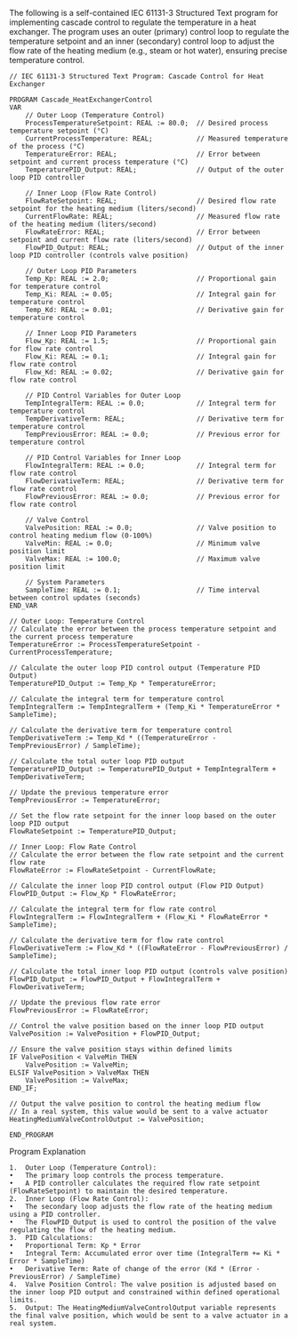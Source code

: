 The following is a self-contained IEC 61131-3 Structured Text program for implementing cascade control to regulate the temperature in a heat exchanger. The program uses an outer (primary) control loop to regulate the temperature setpoint and an inner (secondary) control loop to adjust the flow rate of the heating medium (e.g., steam or hot water), ensuring precise temperature control.

```
// IEC 61131-3 Structured Text Program: Cascade Control for Heat Exchanger

PROGRAM Cascade_HeatExchangerControl
VAR
    // Outer Loop (Temperature Control)
    ProcessTemperatureSetpoint: REAL := 80.0;  // Desired process temperature setpoint (°C)
    CurrentProcessTemperature: REAL;           // Measured temperature of the process (°C)
    TemperatureError: REAL;                    // Error between setpoint and current process temperature (°C)
    TemperaturePID_Output: REAL;               // Output of the outer loop PID controller

    // Inner Loop (Flow Rate Control)
    FlowRateSetpoint: REAL;                    // Desired flow rate setpoint for the heating medium (liters/second)
    CurrentFlowRate: REAL;                     // Measured flow rate of the heating medium (liters/second)
    FlowRateError: REAL;                       // Error between setpoint and current flow rate (liters/second)
    FlowPID_Output: REAL;                      // Output of the inner loop PID controller (controls valve position)

    // Outer Loop PID Parameters
    Temp_Kp: REAL := 2.0;                      // Proportional gain for temperature control
    Temp_Ki: REAL := 0.05;                     // Integral gain for temperature control
    Temp_Kd: REAL := 0.01;                     // Derivative gain for temperature control

    // Inner Loop PID Parameters
    Flow_Kp: REAL := 1.5;                      // Proportional gain for flow rate control
    Flow_Ki: REAL := 0.1;                      // Integral gain for flow rate control
    Flow_Kd: REAL := 0.02;                     // Derivative gain for flow rate control

    // PID Control Variables for Outer Loop
    TempIntegralTerm: REAL := 0.0;             // Integral term for temperature control
    TempDerivativeTerm: REAL;                  // Derivative term for temperature control
    TempPreviousError: REAL := 0.0;            // Previous error for temperature control

    // PID Control Variables for Inner Loop
    FlowIntegralTerm: REAL := 0.0;             // Integral term for flow rate control
    FlowDerivativeTerm: REAL;                  // Derivative term for flow rate control
    FlowPreviousError: REAL := 0.0;            // Previous error for flow rate control

    // Valve Control
    ValvePosition: REAL := 0.0;                // Valve position to control heating medium flow (0-100%)
    ValveMin: REAL := 0.0;                     // Minimum valve position limit
    ValveMax: REAL := 100.0;                   // Maximum valve position limit

    // System Parameters
    SampleTime: REAL := 0.1;                   // Time interval between control updates (seconds)
END_VAR

// Outer Loop: Temperature Control
// Calculate the error between the process temperature setpoint and the current process temperature
TemperatureError := ProcessTemperatureSetpoint - CurrentProcessTemperature;

// Calculate the outer loop PID control output (Temperature PID Output)
TemperaturePID_Output := Temp_Kp * TemperatureError;

// Calculate the integral term for temperature control
TempIntegralTerm := TempIntegralTerm + (Temp_Ki * TemperatureError * SampleTime);

// Calculate the derivative term for temperature control
TempDerivativeTerm := Temp_Kd * ((TemperatureError - TempPreviousError) / SampleTime);

// Calculate the total outer loop PID output
TemperaturePID_Output := TemperaturePID_Output + TempIntegralTerm + TempDerivativeTerm;

// Update the previous temperature error
TempPreviousError := TemperatureError;

// Set the flow rate setpoint for the inner loop based on the outer loop PID output
FlowRateSetpoint := TemperaturePID_Output;

// Inner Loop: Flow Rate Control
// Calculate the error between the flow rate setpoint and the current flow rate
FlowRateError := FlowRateSetpoint - CurrentFlowRate;

// Calculate the inner loop PID control output (Flow PID Output)
FlowPID_Output := Flow_Kp * FlowRateError;

// Calculate the integral term for flow rate control
FlowIntegralTerm := FlowIntegralTerm + (Flow_Ki * FlowRateError * SampleTime);

// Calculate the derivative term for flow rate control
FlowDerivativeTerm := Flow_Kd * ((FlowRateError - FlowPreviousError) / SampleTime);

// Calculate the total inner loop PID output (controls valve position)
FlowPID_Output := FlowPID_Output + FlowIntegralTerm + FlowDerivativeTerm;

// Update the previous flow rate error
FlowPreviousError := FlowRateError;

// Control the valve position based on the inner loop PID output
ValvePosition := ValvePosition + FlowPID_Output;

// Ensure the valve position stays within defined limits
IF ValvePosition < ValveMin THEN
    ValvePosition := ValveMin;
ELSIF ValvePosition > ValveMax THEN
    ValvePosition := ValveMax;
END_IF;

// Output the valve position to control the heating medium flow
// In a real system, this value would be sent to a valve actuator
HeatingMediumValveControlOutput := ValvePosition;

END_PROGRAM
```
Program Explanation

	1.	Outer Loop (Temperature Control):
	•	The primary loop controls the process temperature.
	•	A PID controller calculates the required flow rate setpoint (FlowRateSetpoint) to maintain the desired temperature.
	2.	Inner Loop (Flow Rate Control):
	•	The secondary loop adjusts the flow rate of the heating medium using a PID controller.
	•	The FlowPID_Output is used to control the position of the valve regulating the flow of the heating medium.
	3.	PID Calculations:
	•	Proportional Term: Kp * Error
	•	Integral Term: Accumulated error over time (IntegralTerm += Ki * Error * SampleTime)
	•	Derivative Term: Rate of change of the error (Kd * (Error - PreviousError) / SampleTime)
	4.	Valve Position Control: The valve position is adjusted based on the inner loop PID output and constrained within defined operational limits.
	5.	Output: The HeatingMediumValveControlOutput variable represents the final valve position, which would be sent to a valve actuator in a real system.
